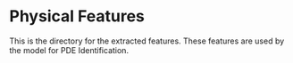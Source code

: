 # Physical Features
This is the directory for the extracted features. These features are used by the model for PDE Identification. 
